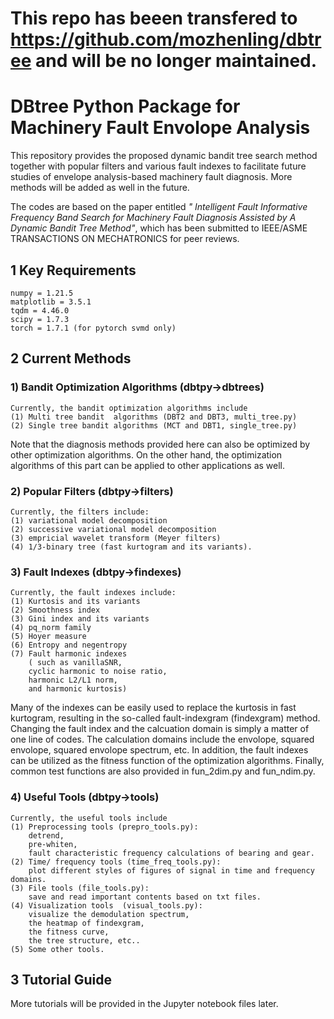 # This repo has beeen transfered to https://github.com/mozhenling/dbtree and will be no longer maintained. 

# DBtree Python Package for Machinery Fault Envolope Analysis  

This repository provides the proposed dynamic bandit tree search method together with popular filters and various fault indexes to facilitate future studies of envelope analysis-based machinery fault diagnosis. More methods will be added as well in the future.  

The codes are based on the paper entitled _" Intelligent Fault Informative Frequency Band Search for Machinery Fault Diagnosis Assisted by A Dynamic Bandit Tree Method"_, which has been submitted to IEEE/ASME TRANSACTIONS ON MECHATRONICS for peer reviews. 

## 1 Key Requirements
    numpy = 1.21.5
    matplotlib = 3.5.1
    tqdm = 4.46.0
    scipy = 1.7.3
    torch = 1.7.1 (for pytorch svmd only)

## 2 Current Methods

### 1) Bandit Optimization Algorithms (dbtpy->dbtrees)
    Currently, the bandit optimization algorithms include
    (1) Multi tree bandit  algorithms (DBT2 and DBT3, multi_tree.py)
    (2) Single tree bandit algorithms (MCT and DBT1, single_tree.py)
Note that the diagnosis methods provided here can also be optimized by other optimization algorithms. On the other hand, the optimization algorithms of this part can be applied to other applications as well.

### 2) Popular Filters (dbtpy->filters)

    Currently, the filters include: 
    (1) variational model decomposition
    (2) successive variational model decomposition
    (3) empricial wavelet transform (Meyer filters)
    (4) 1/3-binary tree (fast kurtogram and its variants).  

### 3) Fault Indexes (dbtpy->findexes)
    Currently, the fault indexes include:
    (1) Kurtosis and its variants
    (2) Smoothness index
    (3) Gini index and its variants
    (4) pq_norm family
    (5) Hoyer measure
    (6) Entropy and negentropy
    (7) Fault harmonic indexes 
        ( such as vanillaSNR, 
        cyclic harmonic to noise ratio,
        harmonic L2/L1 norm, 
        and harmonic kurtosis)
Many of the indexes can be easily used to replace the kurtosis in fast kurtogram, resulting in the so-called fault-indexgram (findexgram) method. Changing the fault index and the calcuation domain is simply a matter of one line of codes. The calculation domains include the envolope, squared envolope, squared envolope spectrum, etc. In addition, the fault indexes can be utilized as the fitness function of the optimization algorithms. Finally, common test functions are also provided in fun_2dim.py and fun_ndim.py.

### 4) Useful Tools (dbtpy->tools)
    Currently, the useful tools include
    (1) Preprocessing tools (prepro_tools.py): 
        detrend, 
        pre-whiten,
        fault characteristic frequency calculations of bearing and gear. 
    (2) Time/ frequency tools (time_freq_tools.py): 
        plot different styles of figures of signal in time and frequency domains.
    (3) File tools (file_tools.py): 
        save and read important contents based on txt files. 
    (4) Visualization tools  (visual_tools.py): 
        visualize the demodulation spectrum, 
        the heatmap of findexgram,
        the fitness curve,
        the tree structure, etc.. 
    (5) Some other tools. 

## 3 Tutorial Guide

More tutorials will be provided in the Jupyter notebook files later. 




